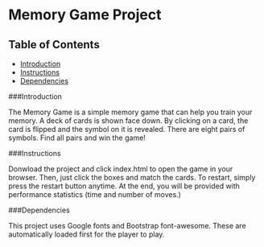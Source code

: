# Memory Game Project

## Table of Contents

* [Introduction](#introduction)
* [Instructions](#instructions)
* [Dependencies](#dependencies)

###Introduction

The Memory Game is a simple memory game that can help you train your memory. A deck of cards
is shown face down. By clicking on a card, the card is flipped and the symbol on it is revealed.
There are eight pairs of symbols. Find all pairs and win the game!  


###Instructions

Donwload the project and click index.html to open the game in your browser.
Then, just click the boxes and match the cards. To restart, simply press the restart button anytime. At the end, you will be provided with performance statistics (time and number of moves.)

###Dependencies

This project uses Google fonts and Bootstrap font-awesome. These are automatically loaded
first for the player to play.
